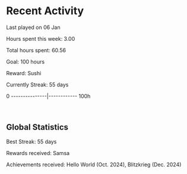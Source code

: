 # Recent Activity
Last played on 06 Jan  

Hours spent this week: 3.00  

Total hours spent: 60.56  

Goal: 100 hours  

Reward: Sushi  

Currently Streak: 55 days 

0 ---------------|------------ 100h  
<br><br>

## Global Statistics
Best Streak: 55 days

Rewards received: Samsa

Achievements received: Hello World (Oct. 2024), Blitzkrieg (Dec. 2024)
